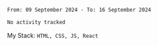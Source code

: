 <!--START_SECTION:waka-->

```txt
From: 09 September 2024 - To: 16 September 2024

No activity tracked
```

<!--END_SECTION:waka-->
My Stack: `HTML, CSS, JS, React`
